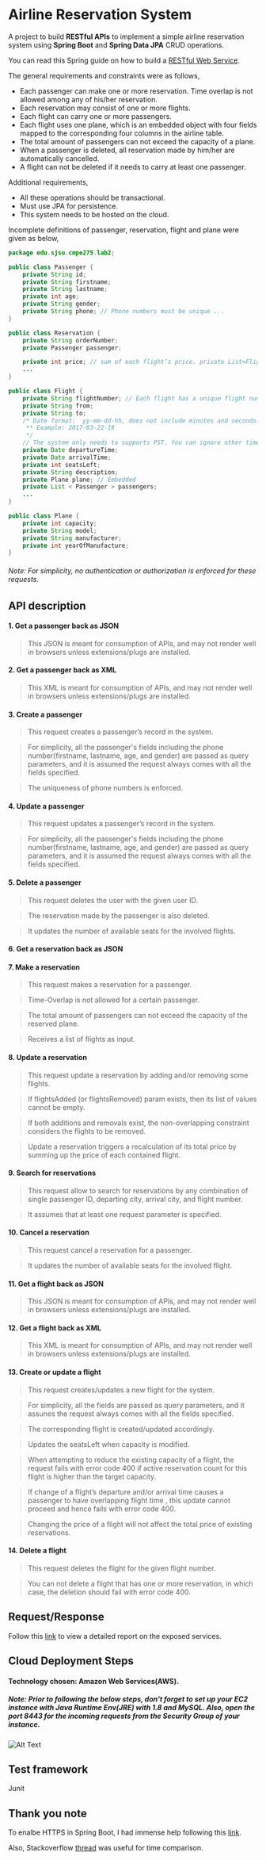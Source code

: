 # Airline Reservation System
A project to build **RESTful APIs** to implement a simple  airline reservation system using **Spring Boot** and **Spring Data JPA** CRUD operations.

You can read this Spring guide on how to build a [RESTful Web Service](https://spring.io/guides/gs/rest-service/). 

The general requirements and constraints were as follows,
* Each passenger can make one or more reservation. Time overlap is not allowed among any of his/her reservation.
* Each reservation may consist of one or more flights.
* Each flight can carry one or more passengers.
* Each flight uses one plane, which is an embedded object with four fields mapped to the corresponding four columns in the airline table.
* The total amount of passengers can not exceed the capacity of a plane.
* When a passenger is deleted, all reservation made by him/her are automatically cancelled.
* A flight can not be deleted if it needs to carry at least one passenger.

Additional requirements,
* All these operations should be transactional.
* Must use JPA for persistence.
* This system needs to be hosted on the cloud.

Incomplete  definitions of passenger, reservation, flight and plane were given as below,
```java
package edu.sjsu.cmpe275.lab2;

public class Passenger {
    private String id;
    private String firstname;
    private String lastname;
    private int age;
    private String gender;
    private String phone; // Phone numbers must be unique ...
}

public class Reservation {
    private String orderNumber;
    private Passenger passenger;

    private int price; // sum of each flight’s price. private List<Flight> flights;
    ...
}

public class Flight {
    private String flightNumber; // Each flight has a unique flight number. private int price;
    private String from;
    private String to;
    /* Date format:  yy-mm-dd-hh, does not include minutes and seconds.
     ** Example: 2017-03-22-19
     */
    // The system only needs to supports PST. You can ignore other time zones.
    private Date departureTime;
    private Date arrivalTime;
    private int seatsLeft;
    private String description;
    private Plane plane; // Embedded
    private List < Passenger > passengers;
    ...
}

public class Plane {
    private int capacity;
    private String model;
    private String manufacturer;
    private int yearOfManufacture;
}
```
###### Note: For simplicity, no authentication or authorization is enforced for these requests.

## API description
#### 1. Get a passenger back as JSON
 > This JSON is meant for consumption of APIs, and may not render well in browsers unless extensions/plugs are installed.
#### 2. Get a passenger back as XML
 > This XML is meant for consumption of APIs, and may not render well in browsers unless extensions/plugs are installed.
#### 3. Create a passenger
 > This request creates a passenger’s record in the system.
 
 > For simplicity, all the passenger's fields including the phone number(firstname, lastname, age, and gender) are passed as query parameters, and it is assumed the request always comes with all the fields specified.
 
 > The uniqueness of phone numbers is enforced.
#### 4. Update a passenger
 > This request updates a passenger’s record in the system.
 
 > For simplicity, all the passenger's fields including the phone number(firstname, lastname, age, and gender) are passed as query parameters, and it is assumed the request always comes with all the fields specified.
#### 5. Delete a passenger
 > This request deletes the user with the given user ID.
 
 > The reservation made by the passenger is also deleted.
 
 > It updates the number of available seats for the involved flights.
#### 6. Get a reservation back as JSON
 
#### 7. Make a reservation
 > This request makes a reservation for a passenger.
 
 > Time-Overlap is not allowed for a certain passenger.
 
 > The total amount of passengers can not exceed the capacity of the reserved plane.
 
 > Receives a list of flights as input.
#### 8. Update a reservation 
 > This request update a reservation by adding and/or removing some flights.
 
 > If flightsAdded (or flightsRemoved) param exists, then its list of values cannot be empty.
 
 > If both additions and removals exist, the non-overlapping constraint considers the flights to be removed.
 
 > Update a reservation triggers a recalculation of its total price by summing up the price of each contained flight.    
#### 9. Search for reservations
 > This request allow to search for reservations by any combination of single passenger ID, departing city, arrival city, and flight number.
 
 > It assumes that at least one request parameter is specified.
#### 10. Cancel a reservation
 > This request cancel a reservation for a passenger.
 
 > It updates the number of available seats for the involved flight.
#### 11. Get a flight back as JSON
 > This JSON is meant for consumption of APIs, and may not render well in browsers unless extensions/plugs are installed.
#### 12. Get a flight back as XML
 > This XML is meant for consumption of APIs, and may not render well in browsers unless extensions/plugs are installed.
#### 13. Create or update a flight
 > This request creates/updates a new flight for the system.
 
 > For simplicity, all the fields are passed as query parameters, and it assunes the request always comes with all the fields specified.
 
 > The corresponding flight is created/updated accordingly.
 
 > Updates the seatsLeft when capacity is modified.
 
 > When attempting to reduce the existing capacity of a flight, the request fails with error code 400 if active reservation count for this flight is higher than the target capacity.

 > If change of a flight’s departure and/or arrival time causes a passenger to have overlapping flight time , this update cannot proceed and hence fails with error code 400.
 
 > Changing the price of a flight will not affect the total price of existing reservations.
#### 14. Delete a flight
 > This request deletes the flight for the given flight number.
 
 > You can not delete a flight that has one or more reservation, in which case, the deletion should fail with error code 400.

## Request/Response
Follow this [link](https://github.com/nilamdeka23/AirlineReservationSystem/blob/master/report.pdf) to view a detailed report on the exposed services.

## Cloud Deployment Steps
#### Technology chosen: Amazon Web Services(AWS).
##### Note: Prior to following the below steps, don't forget to set up your EC2 instance with Java Runtime Env(JRE) with 1.8 and MySQL. Also, open the port 8443 for the incoming requests from the Security Group of your instance.
![Alt Text](https://github.com/nilamdeka23/AirlineReservationSystem/blob/master/lab2.gif)

## Test framework
Junit

## Thank you note
To enalbe HTTPS in Spring Boot, I had immense help following this [link](http://drissamri.be/blog/java/enable-https-in-spring-boot/).

Also, Stackoverflow [thread](http://stackoverflow.com/questions/24497809/compare-intervals-jodatime-in-alist-for-overlap) was useful for time comparison.
    



    
    
